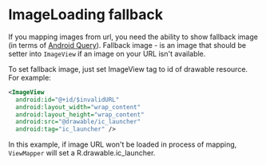 ImageLoading fallback
======
If you mapping images from url, you need the ability to show fallback image (in terms of [Android Query](https://code.google.com/p/android-query/)). Fallback image - is an image that should be setter into `ImageView` if an image on your URL isn't available.

To set fallback image, just set ImageView tag to id of drawable resource. For example:

```xml
<ImageView
  android:id="@+id/$invalidURL"
  android:layout_width="wrap_content"
  android:layout_height="wrap_content"
  android:src="@drawable/ic_launcher"
  android:tag="ic_launcher" />
```

In this example, if image URL won't be loaded in process of mapping, `ViewMapper` will set a R.drawable.ic_launcher.